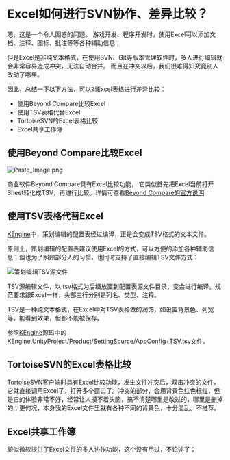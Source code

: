 # Excel如何进行SVN协作、差异比较？

嗯，这是一个令人困惑的问题。
游戏开发、程序开发时，使用Excel可以添加文档、注释、图标、批注等等各种辅助信息；

但是Excel是非纯文本格式，在使用SVN、Git等版本管理软件时，多人进行编辑就会非常容易造成冲突，无法自动合并。 而且在冲突以后，我们很难得知究竟别人改动了哪里。

因此，总结一下以下方法，可以对Excel表格进行差异比较：

- 使用Beyond Compare比较Excel
- 使用TSV表格代替Excel
- TortoiseSVN的Excel表格比较
- Excel共享工作簿

## 使用Beyond Compare比较Excel

![Paste_Image.png](http://upload-images.jianshu.io/upload_images/1835687-0becccf484f6f3cd.png?imageMogr2/auto-orient/strip%7CimageView2/2/w/1240)

商业软件Beyond Compare具有Excel比较功能， 它类似首先把Excel当前打开Sheet转化成TSV，再进行比较。详情可查看[Beyond Compare的官方说明](http://www.scootersoftware.com/support.php?zz=kb_multisheetexcel)


## 使用TSV表格代替Excel


[KEngine](https://github.com/mr-kelly/KEngine)中，策划编辑的配置表经过编译，正是会变成TSV格式的文本文件。

原则上，策划编辑的配置表建议使用Excel的方式，可以方便的添加各种辅助信息；但也为了照顾部分人的习惯，也同时支持了直接编辑TSV文件方式：

![策划编辑TSV源文件](http://upload-images.jianshu.io/upload_images/1835687-bba2bb4e7f82e49a.png?imageMogr2/auto-orient/strip%7CimageView2/2/w/1240)

TSV源编辑文件，以.tsv格式为后缀放置到配置表源文件目录，变会进行编译。规范要求跟Excel一样，头部三行分别是列名、类型、注释。

TSV是一种纯文本格式，在Excel中对TSV表格做的润饰，如设置背景色、列宽等，能看到效果，但都不能被保存。

参照[KEngine](https://github.com/mr-kelly/KEngine)源码中的KEngine.UnityProject/Product/SettingSource/AppConfig+TSV.tsv文件。

## TortoiseSVN的Excel表格比较

TortoiseSVN客户端时具有Excel比较功能，发生文件冲突后，双击冲突的文件，它就直接调用Excel了，打开多个窗口了。冲突的部分，会用背景色红色标红，但是它的体验非常不好，经常让人摸不着头脑，搞不清楚哪里是改过的，哪里是删掉的；更何况，本身我的Excel文件里就有各种不同的背景色，十分混乱。不推荐。

## Excel共享工作簿

貌似微软提供了Excel文件的多人协作功能，这个没有用过，不论述了；

